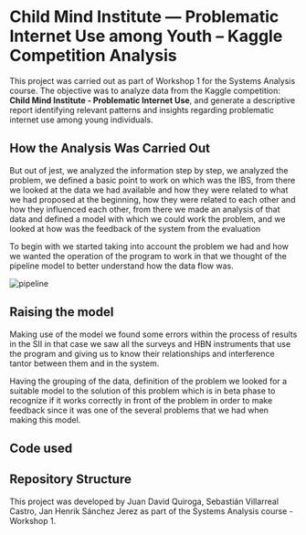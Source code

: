 # Child Mind Institute — Problematic Internet Use among Youth – Kaggle Competition Analysis

This project was carried out as part of Workshop 1 for the Systems Analysis course. The objective was to analyze data from the Kaggle competition: **Child Mind Institute - Problematic Internet Use**, and generate a descriptive report identifying relevant patterns and insights regarding problematic internet use among young individuals.

## How the Analysis Was Carried Out
  But out of jest, we analyzed the information step by step, we analyzed the problem, we defined a basic point to work on which was the IBS, from there we looked at the data we had available and how they were related to what we had proposed at the beginning, how they were related to each other and how they influenced each other, from there we made an analysis of that data and defined a model with which we could work the problem, and we looked at how was the feedback of the system from the evaluation

To begin with we started taking into account the problem we had and how we wanted the operation of the program to work in that we thought of the pipeline model to better understand how the data flow was.

![pipeline](https://github.com/user-attachments/assets/5cd71b34-9b28-48aa-be54-b4ad88bf933d)

## Raising the model
Making use of the model we found some errors within the process of results in the SII in that case we saw all the surveys and HBN instruments that use the program and giving us to know their relationships and interference tantor between them and in the system.

Having the grouping of the data, definition of the problem we looked for a suitable model to the solution of this problem which is in beta phase to recognize if it works correctly in front of the problem in order to make feedback since it was one of the several problems that we had when making this model.

## Code used
## Repository Structure


This project was developed by Juan David Quiroga, Sebastián Villarreal Castro, Jan Henrik Sánchez Jerez as part of the Systems Analysis course - Workshop 1.
